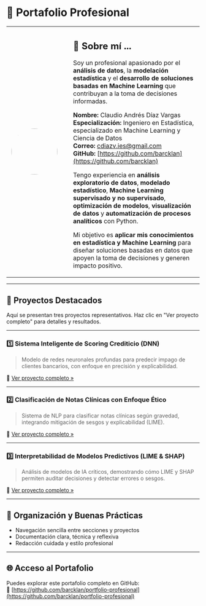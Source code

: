 # 💼 Portafolio Profesional

<table>
<tr>
<td width="150" align="center">

<img src="https://github.com/barcklan.png" width="120" style="border-radius: 50%; margin-right: 20px;">

</td>
<td>

## 👋 Sobre mí ...

Soy un profesional apasionado por el **análisis de datos**, la **modelación estadística** y el **desarrollo de soluciones basadas en Machine Learning** que contribuyan a la toma de decisiones informadas.

**Nombre:** Claudio Andrés Díaz Vargas  
**Especialización:** Ingeniero en Estadística, especializado en Machine Learning y Ciencia de Datos  
**Correo:** [cdiazv.ies@gmail.com](mailto:cdiazv.ies@gmail.com)  
**GitHub:** [https://github.com/barcklan](https://github.com/barcklan)

Tengo experiencia en **análisis exploratorio de datos**, **modelado estadístico**, **Machine Learning supervisado y no supervisado**, **optimización de modelos**, **visualización de datos** y **automatización de procesos analíticos** con Python.

Mi objetivo es **aplicar mis conocimientos en estadística y Machine Learning** para diseñar soluciones basadas en datos que apoyen la toma de decisiones y generen impacto positivo.

</td>
</tr>
</table>

---

## 🚀 Proyectos Destacados

Aquí se presentan tres proyectos representativos. Haz clic en "Ver proyecto completo" para detalles y resultados.

---

### 1️⃣ Sistema Inteligente de Scoring Crediticio (DNN)

> Modelo de redes neuronales profundas para predecir impago de clientes bancarios, con enfoque en precisión y explicabilidad.

🔗 [Ver proyecto completo »](./proyecto1)

---

### 2️⃣ Clasificación de Notas Clínicas con Enfoque Ético

> Sistema de NLP para clasificar notas clínicas según gravedad, integrando mitigación de sesgos y explicabilidad (LIME).

🔗 [Ver proyecto completo »](./proyecto2)

---

### 3️⃣ Interpretabilidad de Modelos Predictivos (LIME & SHAP)

> Análisis de modelos de IA críticos, demostrando cómo LIME y SHAP permiten auditar decisiones y detectar errores o sesgos.

🔗 [Ver proyecto completo »](./proyecto3)

---

## 🧭 Organización y Buenas Prácticas

- Navegación sencilla entre secciones y proyectos  
- Documentación clara, técnica y reflexiva  
- Redacción cuidada y estilo profesional  

---

## 🌐 Acceso al Portafolio

Puedes explorar este portafolio completo en GitHub:  
🔗 [https://github.com/barcklan/portfolio-profesional](https://github.com/barcklan/portfolio-profesional)
